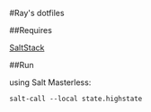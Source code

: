 #Ray's dotfiles

##Requires

[SaltStack](https://docs.saltstack.com/en/latest/topics/tutorials/quickstart.html)


##Run

using Salt Masterless:
    
    salt-call --local state.highstate
